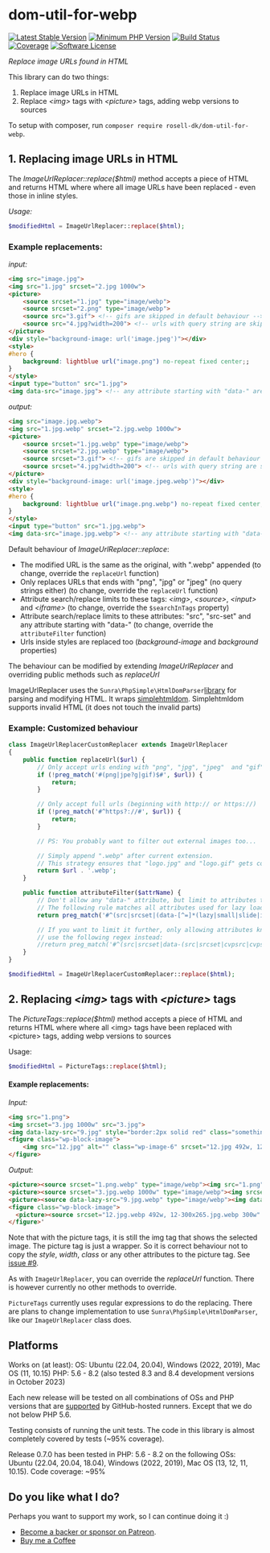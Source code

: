 # dom-util-for-webp

[![Latest Stable Version](https://img.shields.io/packagist/v/rosell-dk/dom-util-for-webp.svg?style=flat-square)](https://packagist.org/packages/rosell-dk/dom-util-for-webp)
[![Minimum PHP Version](https://img.shields.io/badge/php-%3E%3D%205.6-8892BF.svg?style=flat-square)](https://php.net)
[![Build Status](https://img.shields.io/github/actions/workflow/status/rosell-dk/dom-util-for-webp/ci.yml?branch=master&logo=GitHub&style=flat-square&label=build)](https://github.com/rosell-dk/dom-util-for-webp/actions/workflows/ci.yml)
[![Coverage](https://img.shields.io/endpoint?url=https://little-b.it/dom-util-for-webp/code-coverage/coverage-badge.json)](http://little-b.it/dom-util-for-webp/code-coverage/coverage/index.html)
[![Software License](https://img.shields.io/badge/license-MIT-brightgreen.svg?style=flat-square)](https://github.com/rosell-dk/dom-util-for-webp/blob/master/LICENSE)

*Replace image URLs found in HTML*

This library can do two things:

1) Replace image URLs in HTML
2) Replace *&lt;img&gt;* tags with *&lt;picture&gt;* tags, adding webp versions to sources

To setup with composer, run ```composer require rosell-dk/dom-util-for-webp```.

## 1. Replacing image URLs in HTML

The *ImageUrlReplacer::replace($html)* method accepts a piece of HTML and returns HTML where where all image URLs have been replaced - even those in inline styles.

*Usage:*

```php
$modifiedHtml = ImageUrlReplacer::replace($html);
```

### Example replacements:

*input:*

```html
<img src="image.jpg">
<img src="1.jpg" srcset="2.jpg 1000w">
<picture>
    <source srcset="1.jpg" type="image/webp">
    <source srcset="2.png" type="image/webp">
    <source src="3.gif"> <!-- gifs are skipped in default behaviour -->
    <source src="4.jpg?width=200"> <!-- urls with query string are skipped in default behaviour -->
</picture>
<div style="background-image: url('image.jpeg')"></div>
<style>
#hero {
    background: lightblue url("image.png") no-repeat fixed center;;
}
</style>
<input type="button" src="1.jpg">
<img data-src="image.jpg"> <!-- any attribute starting with "data-" are replaced (if it ends with "jpg", "jpeg" or "png"). For lazy-loading -->
```

*output:*

```html
<img src="image.jpg.webp">
<img src="1.jpg.webp" srcset="2.jpg.webp 1000w">
<picture>
    <source srcset="1.jpg.webp" type="image/webp">
    <source srcset="2.jpg.webp" type="image/webp">
    <source srcset="3.gif"> <!-- gifs are skipped in default behaviour -->
    <source srcset="4.jpg?width=200"> <!-- urls with query string are skipped in default behaviour -->
</picture>
<div style="background-image: url('image.jpeg.webp')"></div>
<style>
#hero {
    background: lightblue url("image.png.webp") no-repeat fixed center;;
}
</style>
<input type="button" src="1.jpg.webp">
<img data-src="image.jpg.webp"> <!-- any attribute starting with "data-" are replaced (if it ends with "jpg", "jpeg" or "png"). For lazy-loading -->
```

Default behaviour of *ImageUrlReplacer::replace*:
- The modified URL is the same as the original, with ".webp" appended (to change, override the `replaceUrl` function)
- Only replaces URLs that ends with "png", "jpg" or "jpeg" (no query strings either) (to change, override the `replaceUrl` function)
- Attribute search/replace limits to these tags: *&lt;img&gt;*, *&lt;source&gt;*, *&lt;input&gt;* and *&lt;iframe&gt;* (to change, override the `$searchInTags` property)
- Attribute search/replace limits to these attributes: "src", "src-set" and any attribute starting with "data-" (to change, override the `attributeFilter` function)
- Urls inside styles are replaced too (*background-image* and *background* properties)

The behaviour can be modified by extending *ImageUrlReplacer* and overriding public methods such as *replaceUrl*

ImageUrlReplacer uses the  `Sunra\PhpSimple\HtmlDomParser`[library](https://github.com/sunra/php-simple-html-dom-parser) for parsing and modifying HTML. It wraps [simplehtmldom](http://simplehtmldom.sourceforge.net/). Simplehtmldom supports invalid HTML (it does not touch the invalid parts)


### Example: Customized behaviour

```php
class ImageUrlReplacerCustomReplacer extends ImageUrlReplacer
{
    public function replaceUrl($url) {
        // Only accept urls ending with "png", "jpg", "jpeg"  and "gif"
        if (!preg_match('#(png|jpe?g|gif)$#', $url)) {
            return;
        }

        // Only accept full urls (beginning with http:// or https://)
        if (!preg_match('#^https?://#', $url)) {
            return;
        }

        // PS: You probably want to filter out external images too...

        // Simply append ".webp" after current extension.
        // This strategy ensures that "logo.jpg" and "logo.gif" gets counterparts with unique names
        return $url . '.webp';
    }

    public function attributeFilter($attrName) {
        // Don't allow any "data-" attribute, but limit to attributes that smells like they are used for images
        // The following rule matches all attributes used for lazy loading images that we know of
        return preg_match('#^(src|srcset|(data-[^=]*(lazy|small|slide|img|large|src|thumb|source|set|bg-url)[^=]*))$#i', $attrName);

        // If you want to limit it further, only allowing attributes known to be used for lazy load,
        // use the following regex instead:
        //return preg_match('#^(src|srcset|data-(src|srcset|cvpsrc|cvpset|thumb|bg-url|large_image|lazyload|source-url|srcsmall|srclarge|srcfull|slide-img|lazy-original))$#i', $attrName);
    }
}

$modifiedHtml = ImageUrlReplacerCustomReplacer::replace($html);
```


## 2. Replacing *&lt;img&gt;* tags with *&lt;picture&gt;* tags

The *PictureTags::replace($html)* method accepts a piece of HTML and returns HTML where where all &lt;img&gt; tags have been replaced with &lt;picture&gt; tags, adding webp versions to sources

Usage:

```php
$modifiedHtml = PictureTags::replace($html);
```

#### Example replacements:

*Input:*
```html
<img src="1.png">
<img srcset="3.jpg 1000w" src="3.jpg">
<img data-lazy-src="9.jpg" style="border:2px solid red" class="something">
<figure class="wp-block-image">
    <img src="12.jpg" alt="" class="wp-image-6" srcset="12.jpg 492w, 12-300x265.jpg 300w" sizes="(max-width: 492px) 100vw, 492px">
</figure>
```

*Output*:
```html
<picture><source srcset="1.png.webp" type="image/webp"><img src="1.png" class="webpexpress-processed"></picture>
<picture><source srcset="3.jpg.webp 1000w" type="image/webp"><img srcset="3.jpg 1000w" src="3.jpg" class="webpexpress-processed"></picture>
<picture><source data-lazy-src="9.jpg.webp" type="image/webp"><img data-lazy-src="9.jpg" style="border:2px solid red" class="something webpexpress-processed"></picture>
<figure class="wp-block-image">
  <picture><source srcset="12.jpg.webp 492w, 12-300x265.jpg.webp 300w" sizes="(max-width: 492px) 100vw, 492px" type="image/webp"><img src="12.jpg" alt="" class="wp-image-6 webpexpress-processed" srcset="12.jpg 492w, 12-300x265.jpg 300w" sizes="(max-width: 492px) 100vw, 492px"></picture>
</figure>'
```

Note that with the picture tags, it is still the img tag that shows the selected image. The picture tag is just a wrapper.
So it is correct behaviour not to copy the *style*, *width*, *class* or any other attributes to the picture tag. See [issue #9](https://github.com/rosell-dk/dom-util-for-webp/issues/9).


As with `ImageUrlReplacer`, you can override the *replaceUrl* function. There is however currently no other methods to override.

`PictureTags` currently uses regular expressions to do the replacing. There are plans to change implementation to use `Sunra\PhpSimple\HtmlDomParser`, like our `ImageUrlReplacer` class does.

## Platforms
Works on (at least):
OS: Ubuntu (22.04, 20.04), Windows (2022, 2019), Mac OS (11, 10.15)
PHP: 5.6 - 8.2 (also tested 8.3 and 8.4 development versions in October 2023)

Each new release will be tested on all combinations of OSs and PHP versions that are [supported](https://github.com/marketplace/actions/setup-php-action) by GitHub-hosted runners. Except that we do not below PHP 5.6.

Testing consists of running the unit tests. The code in this library is almost completely covered by tests (~95% coverage).

Release 0.7.0 has been tested in PHP: 5.6 - 8.2 on the following OSs: Ubuntu (22.04, 20.04, 18.04), Windows (2022, 2019), Mac OS (13, 12, 11, 10.15). Code coverage: ~95%

## Do you like what I do?
Perhaps you want to support my work, so I can continue doing it :)

- [Become a backer or sponsor on Patreon](https://www.patreon.com/rosell).
- [Buy me a Coffee](https://ko-fi.com/rosell)
